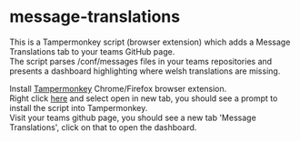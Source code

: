 # message-translations

This is a Tampermonkey script (browser extension) which adds a Message Translations tab to your teams GitHub page.\
The script parses /conf/messages files in your teams repositories and presents a dashboard highlighting where welsh translations are missing.

Install [Tampermonkey](https://www.tampermonkey.net/) Chrome/Firefox browser extension.\
Right click [here](https://github.com/martin-armstrong/message-translations/raw/master/MessageTranslations.user.js) and select open in new tab, you should see a prompt to install the script into Tampermonkey.\
Visit your teams github page, you should see a new tab 'Message Translations', click on that to open the dashboard.

